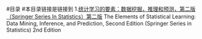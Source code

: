 #目录
#本目录链接是链接到
1.[统计学习的要素：数据挖掘，推理和预测，第二版（Springer Series In Statistics）第二版](https://github.com/alice860/Resources-Machine-Learning-/blob/main/%E6%95%B0%E6%8D%AE%E5%88%86%E6%9E%90%26%E6%95%B0%E6%8D%AE%E6%8C%96%E6%8E%98/%E7%BB%9F%E8%AE%A1%E5%AD%A6/The%20Elements%20of%20Statistical%20Learning_Data%20Mining%2C%20Inference%2C%20and%20Prediction%2C%20Second%20Edition%20(Springer%20Series%20in%20Statistics)%202nd%20Edition.pdf)
  The Elements of Statistical Learning: Data Mining, Inference, and Prediction, Second Edition (Springer Series in Statistics) 2nd Edition
  


 
  
